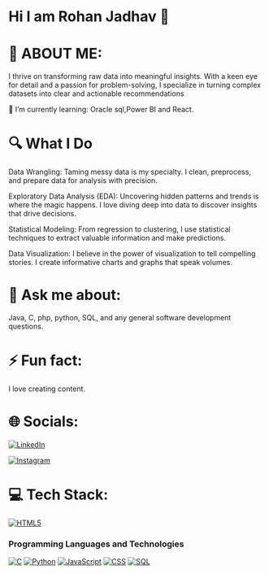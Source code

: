 # Hi I am Rohan Jadhav 🚀

# 💫 ABOUT ME:
I thrive on transforming raw data into meaningful insights. With a keen eye for detail and a passion for problem-solving, I specialize in turning complex datasets into clear and actionable recommendations

🌱 I’m currently learning:
Oracle sql,Power BI and  React.
# 🔍 What I Do
Data Wrangling: Taming messy data is my specialty. I clean, preprocess, and prepare data for analysis with precision.

Exploratory Data Analysis (EDA): Uncovering hidden patterns and trends is where the magic happens. I love diving deep into data to discover insights that drive decisions.

Statistical Modeling: From regression to clustering, I use statistical techniques to extract valuable information and make predictions.

Data Visualization: I believe in the power of visualization to tell compelling stories. I create informative charts and graphs that speak volumes.

# 💬 Ask me about:
Java, C, php, python, SQL, and any general software development questions.

# ⚡ Fun fact:
I love creating content.

# 🌐 Socials:

[![LinkedIn](https://img.shields.io/badge/LinkedIn-Profile-blue?style=flat&logo=linkedin)](https://www.linkedin.com/in/rohan-santosh-jadhav-311b74274/)

[![Instagram](https://img.shields.io/badge/Instagram-Profile-blue?style=flat&logo=instagram)](https://www.instagram.com/rohan___v18?igsh=enZxYWw1MHNzenN5)


# 💻 Tech Stack:
[![HTML5](https://upload.wikimedia.org/wikipedia/commons/6/61/HTML5_logo_and_wordmark.svg)](https://en.wikipedia.org/wiki/HTML5)


### Programming Languages and Technologies

[![C](https://upload.wikimedia.org/wikipedia/commons/1/19/C_Logo.png)](https://en.wikipedia.org/wiki/C_(programming_language))
[![Python](https://upload.wikimedia.org/wikipedia/commons/c/c3/Python-logo-notext.svg)](https://www.python.org/)
[![JavaScript](https://upload.wikimedia.org/wikipedia/commons/6/6a/JavaScript-logo.png)](https://developer.mozilla.org/en-US/docs/Web/JavaScript)
[![CSS](https://upload.wikimedia.org/wikipedia/commons/d/d5/CSS3_logo_and_wordmark.svg)](https://developer.mozilla.org/en-US/docs/Web/CSS)
[![SQL](https://upload.wikimedia.org/wikipedia/commons/8/87/Sql_data_query_icon.svg)](https://en.wikipedia.org/wiki/SQL)


